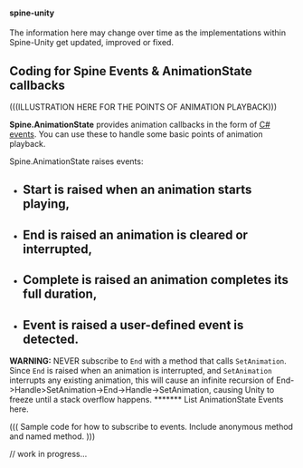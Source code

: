 #### spine-unity
The information here may change over time as the implementations within Spine-Unity get updated, improved or fixed.

## Coding for Spine Events & AnimationState callbacks

(((ILLUSTRATION HERE FOR THE POINTS OF ANIMATION PLAYBACK)))

**Spine.AnimationState** provides animation callbacks in the form of [C# events](https://msdn.microsoft.com/en-us/library/awbftdfh.aspx). You can use these to handle some basic points of animation playback.

Spine.AnimationState raises events:
 - **Start** is raised when an animation starts playing,
	 - 
 - **End** is raised an animation is cleared or interrupted,
	 - 
 - **Complete** is raised an animation completes its full duration,
	 - 
 - **Event** is raised a user-defined event is detected.
	 - 

**WARNING:** NEVER subscribe to `End` with a method that calls `SetAnimation`. Since `End` is raised when an animation is interrupted, and `SetAnimation` interrupts any existing animation, this will cause an infinite recursion of End->Handle>SetAnimation->End->Handle->SetAnimation, causing Unity to freeze until a stack overflow happens.
******* List AnimationState Events here.

((( Sample code for how to subscribe to events. Include anonymous method and named method. )))

// work in progress...  